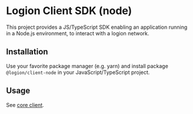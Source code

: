 # Logion Client SDK (node)

This project provides a JS/TypeScript SDK enabling an application running in a Node.js environment, to interact with a logion network.

## Installation

Use your favorite package manager (e.g. yarn) and install package `@logion/client-node` in your JavaScript/TypeScript project.

## Usage

See [core client](../client/README.md).
